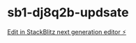 # sb1-dj8q2b-updsate

[Edit in StackBlitz next generation editor ⚡️](https://stackblitz.com/~/github.com/ibrahimfiyci/sb1-dj8q2b-updsate)